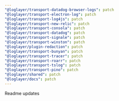 ```yaml
---
"@loglayer/transport-datadog-browser-logs": patch
"@loglayer/transport-electron-log": patch
"@loglayer/transport-log4js": patch
"@loglayer/transport-new-relic": patch
"@loglayer/transport-consola": patch
"@loglayer/transport-datadog": patch
"@loglayer/transport-signale": patch
"@loglayer/transport-winston": patch
"@loglayer/plugin-redaction": patch
"@loglayer/transport-bunyan": patch
"@loglayer/transport-tracer": patch
"@loglayer/transport-roarr": patch
"@loglayer/transport-tslog": patch
"@loglayer/transport-pino": patch
"@loglayer/shared": patch
"@loglayer/docs": patch
---
```


Readme updates
